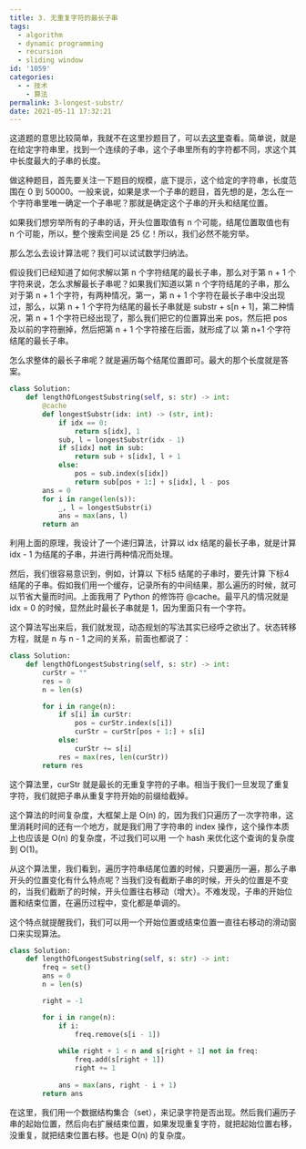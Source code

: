 ```yaml
---
title: 3. 无重复字符的最长子串
tags:
  - algorithm
  - dynamic programming
  - recursion
  - sliding window
id: '1059'
categories:
  - - 技术
    - 算法
permalink: 3-longest-substr/
date: 2021-05-11 17:32:21
---
```


这道题的意思比较简单，我就不在这里抄题目了，可以去[这里](https://leetcode-cn.com/problems/longest-substring-without-repeating-characters/)查看。简单说，就是在给定字符串里，找到一个连续的子串，这个子串里所有的字符都不同，求这个其中长度最大的子串的长度。

做这种题目，首先要关注一下题目的规模，底下提示，这个给定的字符串，长度范围在 0 到 50000。一般来说，如果是求一个子串的题目，首先想的是，怎么在一个字符串里唯一确定一个子串呢？那就是确定这个子串的开头和结尾位置。

如果我们想穷举所有的子串的话，开头位置取值有 n 个可能，结尾位置取值也有 n 个可能，所以，整个搜索空间是 25 亿！所以，我们必然不能穷举。

那么怎么去设计算法呢？我们可以试试数学归纳法。

假设我们已经知道了如何求解以第 n 个字符结尾的最长子串，那么对于第 n + 1 个字符来说，怎么求解最长子串呢？如果我们知道以第 n 个字符结尾的子串，那么对于第 n + 1 个字符，有两种情况，第一，第 n + 1 个字符在最长子串中没出现过，那么，以第 n + 1 个字符为结尾的最长子串就是 substr + s[n + 1]，第二种情况，第 n + 1 个字符已经出现了，那么我们把它的位置算出来 pos，然后把 pos 及以前的字符删掉，然后把第 n + 1 个字符接在后面，就形成了以 第 n+1 个字符结尾的最长子串。

怎么求整体的最长子串呢？就是遍历每个结尾位置即可。最大的那个长度就是答案。

```python
class Solution:
    def lengthOfLongestSubstring(self, s: str) -> int:
        @cache
        def longestSubstr(idx: int) -> (str, int):
            if idx == 0:
                return s[idx], 1
            sub, l = longestSubstr(idx - 1)
            if s[idx] not in sub:
                return sub + s[idx], l + 1
            else:
                pos = sub.index(s[idx])
                return sub[pos + 1:] + s[idx], l - pos
        ans = 0
        for i in range(len(s)):
            _, l = longestSubstr(i)
            ans = max(ans, l)
        return an
```

利用上面的原理，我设计了一个递归算法，计算以 idx 结尾的最长子串，就是计算 idx - 1 为结尾的子串，并进行两种情况而处理。

然后，我们很容易意识到，例如，计算以 下标5 结尾的子串时，要先计算 下标4 结尾的子串。假如我们用一个缓存，记录所有的中间结果，那么遍历的时候，就可以节省大量而时间。上面我用了 Python 的修饰符 @cache。最平凡的情况就是 idx = 0 的时候，显然此时最长子串就是 1，因为里面只有一个字符。

这个算法写出来后，我们就发现，动态规划的写法其实已经呼之欲出了。状态转移方程，就是 n 与 n - 1 之间的关系，前面也都说了：

```python
class Solution:
    def lengthOfLongestSubstring(self, s: str) -> int:
        curStr = ""
        res = 0
        n = len(s)

        for i in range(n):
            if s[i] in curStr:
                pos = curStr.index(s[i])
                curStr = curStr[pos + 1:] + s[i]
            else:
                curStr += s[i]
            res = max(res, len(curStr))
        return res
```

这个算法里，curStr 就是最长的无重复字符的子串。相当于我们一旦发现了重复字符，我们就把子串从重复字符开始的前缀给截掉。

这个算法的时间复杂度，大框架上是 O(n) 的，因为我们只遍历了一次字符串，这里消耗时间的还有一个地方，就是我们用了字符串的 index 操作，这个操作本质上也应该是 O(n) 的复杂度，不过我们可以用 一个 hash 来优化这个查询的复杂度到 O(1)。

从这个算法里，我们看到，遍历字符串结尾位置的时候，只要遍历一遍，那么子串开头的位置变化有什么特点呢？当我们没有截断子串的时候，开头的位置是不变的，当我们截断了的时候，开头位置往右移动（增大）。不难发现，子串的开始位置和结束位置，在遍历过程中，变化都是单调的。

这个特点就提醒我们，我们可以用一个开始位置或结束位置一直往右移动的滑动窗口来实现算法。

```python
class Solution:
    def lengthOfLongestSubstring(self, s: str) -> int:
        freq = set()
        ans = 0
        n = len(s)

        right = -1

        for i in range(n):
            if i:
                freq.remove(s[i - 1])
            
            while right + 1 < n and s[right + 1] not in freq:
                freq.add(s[right + 1])
                right += 1
            
            ans = max(ans, right - i + 1)
        return ans
```

在这里，我们用一个数据结构集合（set），来记录字符是否出现。然后我们遍历子串的起始位置，然后向右扩展结束位置，如果发现重复字符，就把起始位置右移，没重复，就把结束位置右移。也是 O(n) 的复杂度。